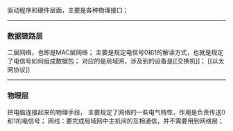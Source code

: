 驱动程序和硬件层面，主要是各种物理接口；
***
### 数据链路层
二层网络，也即是MAC层网络；
主要是规定电信号0和1的解读方式，也就是规定了电信号如何组成数据包；
对应的是局域网，涉及到的设备是[[交换机]]；
[[以太网协议]]
***
### 物理层
把电脑连接起来的物理手段， 主要规定了网络的一些电气特性，作用是负责传送0和1的电信号；
网线：要完成局域网中主机间的互相通信，并不需要用到网络层；

